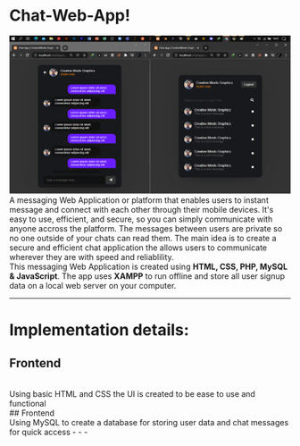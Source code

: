 # Chat-Web-App!

![](/Readme_img/Untitled.png)
<br />
A messaging Web Application or platform that enables users to instant message and connect with each other through their mobile devices. It's easy to use, efficient, and secure, so you can simply communicate with anyone accross the platform. The messages between users are private so no one outside of your chats can read them. The main idea is to create a secure and efficient chat application the allows users to communicate  wherever they are with speed and reliablility.
<br />
This messaging Web Application is created using **HTML, CSS, PHP, MySQL & JavaScript**. The app uses **XAMPP** to run offline and store all user signup data on a local web server on your computer.
- - -
# Implementation details:
## Frontend
<br />
Using basic HTML and CSS the UI is created to be ease to use and functional
<br />
## Frontend
<br />
Using MySQL to create a database for storing user data and chat messages for quick access
- - -


